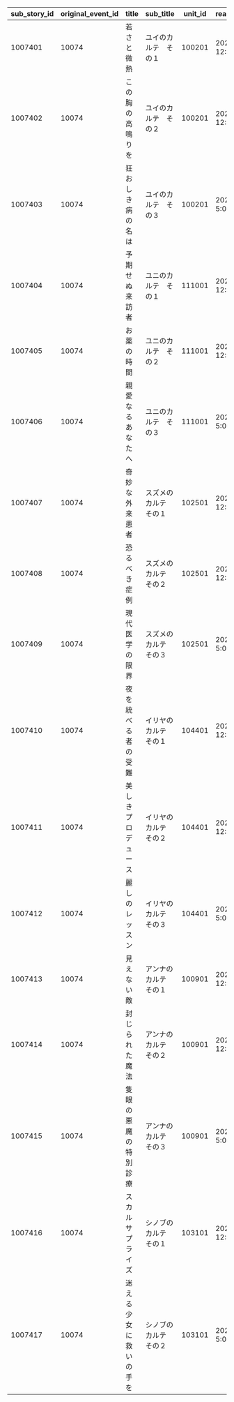 |sub_story_id|original_event_id|title|sub_title|unit_id|read_condition_time|condition_quest_id|condition_boss_id|read_condition|reward_type|reward_id|reward_count|
| --- | --- | --- | --- | --- | --- | --- | --- | --- | --- | --- | --- |
|1007401|10074|若さと微熱|ユイのカルテ　その１|100201|2021/08/31 12:00:00|20041106|0|0|8|91002|20|
|1007402|10074|この胸の高鳴りを|ユイのカルテ　その２|100201|2021/08/31 12:00:00|20041112|0|1007401|8|91002|20|
|1007403|10074|狂おしき病の名は|ユイのカルテ　その３|100201|2021/09/02 5:00:00|20041115|0|1007402|8|91002|30|
|1007404|10074|予期せぬ来訪者|ユニのカルテ　その１|111001|2021/08/31 12:00:00|20041106|0|0|8|91002|20|
|1007405|10074|お薬の時間|ユニのカルテ　その２|111001|2021/08/31 12:00:00|20041112|0|1007404|8|91002|20|
|1007406|10074|親愛なるあなたへ|ユニのカルテ　その３|111001|2021/09/03 5:00:00|20041115|0|1007405|8|91002|30|
|1007407|10074|奇妙な外来患者|スズメのカルテ　その１|102501|2021/08/31 12:00:00|20041108|0|0|8|91002|20|
|1007408|10074|恐るべき症例|スズメのカルテ　その２|102501|2021/08/31 12:00:00|20041114|0|1007407|8|91002|20|
|1007409|10074|現代医学の限界|スズメのカルテ　その３|102501|2021/09/04 5:00:00|20041115|0|1007408|8|91002|30|
|1007410|10074|夜を統べる者の受難|イリヤのカルテ　その１|104401|2021/08/31 12:00:00|20041108|0|0|8|91002|20|
|1007411|10074|美しきプロデュース|イリヤのカルテ　その２|104401|2021/08/31 12:00:00|20041114|0|1007410|8|91002|20|
|1007412|10074|麗しのレッスン|イリヤのカルテ　その３|104401|2021/09/05 5:00:00|20041115|0|1007411|8|91002|30|
|1007413|10074|見えない敵|アンナのカルテ　その１|100901|2021/08/31 12:00:00|20041110|0|0|8|91002|20|
|1007414|10074|封じられた魔法|アンナのカルテ　その２|100901|2021/08/31 12:00:00|0|2004101|1007413|8|91002|20|
|1007415|10074|隻眼の悪魔の特別診療|アンナのカルテ　その３|100901|2021/09/06 5:00:00|0|2004101|1007414|8|91002|30|
|1007416|10074|スカルサプライズ|シノブのカルテ　その１|103101|2021/08/31 12:00:00|20041110|0|0|8|91002|20|
|1007417|10074|迷える少女に救いの手を|シノブのカルテ　その２|103101|2021/09/01 5:00:00|0|2004101|1007416|8|91002|30|
